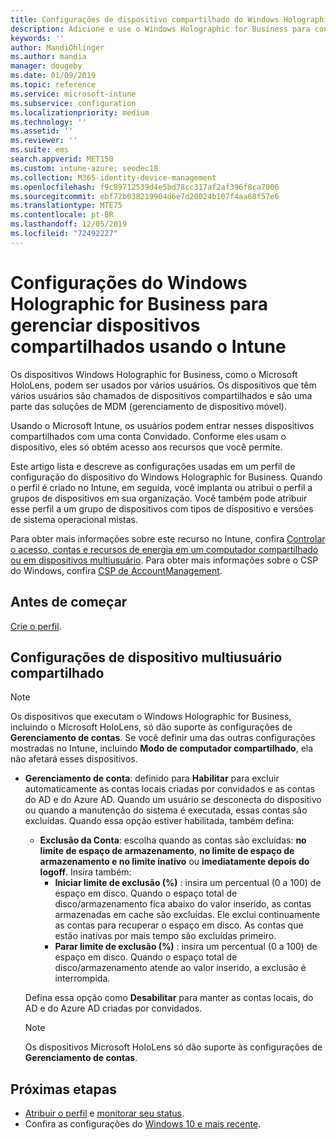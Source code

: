 ```yaml
---
title: Configurações de dispositivo compartilhado do Windows Holographic for Business – Microsoft Intune – Azure | Microsoft Docs
description: Adicione e use o Windows Holographic for Business para configurar dispositivos que são compartilhados ou usados por vários usuários no Microsoft Intune. Veja uma lista das configurações de Gerenciamento de Contas e o que elas fazem nos dispositivos, incluindo o Microsoft HoloLens.
keywords: ''
author: MandiOhlinger
ms.author: mandia
manager: dougeby
ms.date: 01/09/2019
ms.topic: reference
ms.service: microsoft-intune
ms.subservice: configuration
ms.localizationpriority: medium
ms.technology: ''
ms.assetid: ''
ms.reviewer: ''
ms.suite: ems
search.appverid: MET150
ms.custom: intune-azure; seodec18
ms.collection: M365-identity-device-management
ms.openlocfilehash: f9c89712539d4e5bd78cc317af2af396f8ca7006
ms.sourcegitcommit: ebf72b038219904d6e7d20024b107f4aa68f57e6
ms.translationtype: MTE75
ms.contentlocale: pt-BR
ms.lasthandoff: 12/05/2019
ms.locfileid: "72492227"
---
```

# <a name="windows-holographic-for-business-settings-to-manage-shared-devices-using-intune"></a>Configurações do Windows Holographic for Business para gerenciar dispositivos compartilhados usando o Intune

Os dispositivos Windows Holographic for Business, como o Microsoft HoloLens, podem ser usados por vários usuários. Os dispositivos que têm vários usuários são chamados de dispositivos compartilhados e são uma parte das soluções de MDM (gerenciamento de dispositivo móvel).

Usando o Microsoft Intune, os usuários podem entrar nesses dispositivos compartilhados com uma conta Convidado. Conforme eles usam o dispositivo, eles só obtém acesso aos recursos que você permite.

Este artigo lista e descreve as configurações usadas em um perfil de configuração do dispositivo do Windows Holographic for Business. Quando o perfil é criado no Intune, em seguida, você implanta ou atribui o perfil a grupos de dispositivos em sua organização. Você também pode atribuir esse perfil a um grupo de dispositivos com tipos de dispositivo e versões de sistema operacional mistas.

Para obter mais informações sobre este recurso no Intune, confira [Controlar o acesso, contas e recursos de energia em um computador compartilhado ou em dispositivos multiusuário](shared-user-device-settings.md). Para obter mais informações sobre o CSP do Windows, confira [CSP de AccountManagement](https://docs.microsoft.com/windows/client-management/mdm/accountmanagement-csp).

## <a name="before-your-begin"></a>Antes de começar

[Crie o perfil](shared-user-device-settings.md).

## <a name="shared-multi-user-device-settings"></a>Configurações de dispositivo multiusuário compartilhado

> [!NOTE]
> Os dispositivos que executam o Windows Holographic for Business, incluindo o Microsoft HoloLens, só dão suporte às configurações de **Gerenciamento de contas**. Se você definir uma das outras configurações mostradas no Intune, incluindo **Modo de computador compartilhado**, ela não afetará esses dispositivos.

- **Gerenciamento de conta**: definido para **Habilitar** para excluir automaticamente as contas locais criadas por convidados e as contas do AD e do Azure AD. Quando um usuário se desconecta do dispositivo ou quando a manutenção do sistema é executada, essas contas são excluídas. Quando essa opção estiver habilitada, também defina:
  - **Exclusão da Conta**: escolha quando as contas são excluídas: **no limite de espaço de armazenamento**, **no limite de espaço de armazenamento e no limite inativo** ou **imediatamente depois do logoff**. Insira também:
    - **Iniciar limite de exclusão (%)** : insira um percentual (0 a 100) de espaço em disco. Quando o espaço total de disco/armazenamento fica abaixo do valor inserido, as contas armazenadas em cache são excluídas. Ele exclui continuamente as contas para recuperar o espaço em disco. As contas que estão inativas por mais tempo são excluídas primeiro.
    - **Parar limite de exclusão (%)** : insira um percentual (0 a 100) de espaço em disco. Quando o espaço total de disco/armazenamento atende ao valor inserido, a exclusão é interrompida.

  Defina essa opção como **Desabilitar** para manter as contas locais, do AD e do Azure AD criadas por convidados.

  > [!NOTE]
  > Os dispositivos Microsoft HoloLens só dão suporte às configurações de **Gerenciamento de contas**.

## <a name="next-steps"></a>Próximas etapas

- [Atribuir o perfil](device-profile-assign.md) e [monitorar seu status](device-profile-monitor.md).
- Confira as configurações do [Windows 10 e mais recente](shared-user-device-settings-windows.md).
